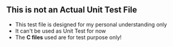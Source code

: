## This is not an Actual Unit Test File
- This test file is designed for my personal understanding only
- It can't be used as Unit Test for now
- The **C files** used are for test purpose only!